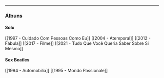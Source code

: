___
### Álbuns
#### Solo
[[1997 - Cuidado Com Pessoas Como Eu]]
[[2004 - Atemporal]]
[[2012 - Fábula]]
[[2017 - Filme]]
[[2021 - Tudo Que Você Queria Saber Sobre Si Mesmo]]

#### Sex Beatles
[[1994 - Automobília]]
[[1995 - Mondo Passionale]]
